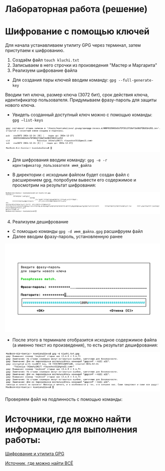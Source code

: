 # Лабораторная работа (решение)
# Шифрование с помощью ключей

Для начала устанавливаем утилиту GPG через терминал, затем приступаем к шифрованию.

1. Создаём файл `touch kluchi.txt`
2. Записываем в него строчки из произведения "Мастер и Маргарита"
3. Реализуем шифрование файла

- Для создания пары ключей вводим команду: `gpg --full-generate-key`
  
Вводим тип ключа, размер ключа (3072 бит), срок действия ключа, идентификатор пользователя. Придумываем фразу-пароль для защиты нового ключа.

- Увидеть созданный доступный ключ можно с помощью команды: `gpg –list-keys`

![image](generate.png)

- Для шифрования вводим команду: `gpg -e -r идентификатор_пользователя имя_файла`

- В директории с исходным файлом будет создан файл с расширением gpg, попробуем вывести его содержимое и просмотрим на результат шифрования:

![image](shifr.png)

4. Реализуем дешифрование
- С помощью команды `gpg -d имя_файла.gpg` расшифруем файл
- Далее вводим фразу-пароль, установленную ранее

![image](password.png)

- После этого в терминале отобразится исходное содержимое файла (а именно текст из произведения), то есть результат дешифрования:

![image](deshifr.png)

Проверяем файл на подлинность с помощью команды:


# Источники, где можно найти информацию для выполнения работы:
[Шифрование и утилита GPG](https://habr.com/ru/articles/659755/)

[Источник, где можно найти ВСЁ](https://www.google.ru/?hl=ru)

